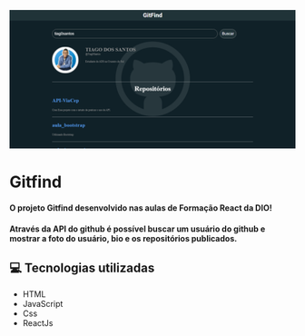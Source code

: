 ![Gitfind](https://github.com/Tiag0Santos/Gitfind/blob/main/src/assets/Screenshot.png)

# Gitfind
#### O projeto Gitfind desenvolvido nas aulas de Formação React da DIO! 
#### Através da API do github é possível buscar um usuário do github e mostrar a foto do usuário, bio e os repositórios publicados.

## 💻 Tecnologias utilizadas
* HTML
* JavaScript
* Css
* ReactJs
